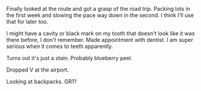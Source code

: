 Finally looked at the route and got a grasp of the road trip. Packing lots in the first week and slowing the pace way down in the second. I think I'll use that for later too.

I might have a cavity or black mark on my tooth that doesn't look like it was there before, I don't remember. Made appointment with dentist. I am super serious when it comes to teeth apparently.

Turns out it's just a stain. Probably blueberry peel.

Dropped V at the airport.

Looking at backpacks. GR1?
